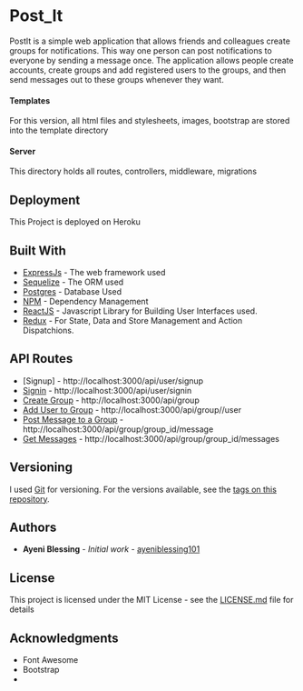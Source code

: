 # Post_It

PostIt is a simple web application that allows friends and colleagues create groups for notifications. This way one person can post notifications to everyone by sending a message once. The application allows people create accounts, create groups and add registered users to the groups, and then send messages out to these groups whenever they want.


#### Templates
For this version, all html files and stylesheets, images, bootstrap are stored into the template directory


#### Server
This directory holds all routes, controllers, middleware, migrations


## Deployment

This Project is deployed on Heroku

## Built With

* [ExpressJs](https://expressjs.com/) - The web framework used
* [Sequelize](http://docs.sequelizejs.com/) - The ORM used
* [Postgres](https://www.postgresql.org/) - Database Used
* [NPM](https://www.npmjs.com/) - Dependency Management
* [ReactJS](https://facebook.github.io/react/) - Javascript Library for Building User Interfaces used.
* [Redux](http://redux.js.org/) - For State, Data and Store Management and Action Dispatchions.

## API Routes
* [Signup] - http://localhost:3000/api/user/signup
* [Signin](http://localhost:3000/api/user/signin) - http://localhost:3000/api/user/signin
* [Create Group](http://localhost:3000/api/group) - http://localhost:3000/api/group
* [Add User to Group](http://localhost:3000/api/group/group_id/user) - http://localhost:3000/api/group/<group id>/user
* [Post Message to a Group](http://localhost:3000/api/group/group_id/message) -http://localhost:3000/api/group/group_id/message
* [Get Messages](http://localhost:3000/api/group/group_id/messages) - http://localhost:3000/api/group/group_id/messages

## Versioning

I used [Git](https://git-scm.com/) for versioning. For the versions available, see the [tags on this repository](https://github.com/ayeniblessing101/PostIt).

## Authors

* **Ayeni Blessing** - *Initial work* - [ayeniblessing101](https://github.com/ayeniblessing101/PostIt)

## License

This project is licensed under the MIT License - see the [LICENSE.md](LICENSE.md) file for details

## Acknowledgments

* Font Awesome
* Bootstrap
* 
